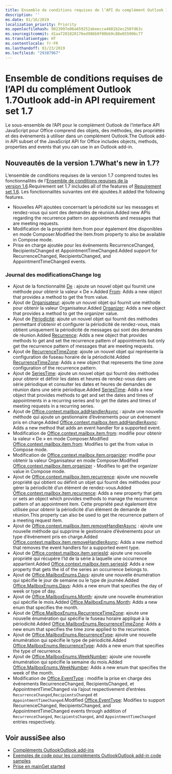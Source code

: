 ```yaml
---
title: Ensemble de conditions requises de l’API du complément Outlook 1.7
description: ''
ms.date: 01/16/2019
localization_priority: Priority
ms.openlocfilehash: 9023997e06a659252abeecca4681b2ec250fd63c
ms.sourcegitcommit: d1aa7201820176ed986b9f00bb9c88e055906c77
ms.translationtype: HT
ms.contentlocale: fr-FR
ms.lasthandoff: 01/23/2019
ms.locfileid: "29387967"
---
```

# <a name="outlook-add-in-api-requirement-set-17"></a><span data-ttu-id="c6ff1-102">Ensemble de conditions requises de l’API du complément Outlook 1.7</span><span class="sxs-lookup"><span data-stu-id="c6ff1-102">Outlook add-in API requirement set 1.7</span></span>

<span data-ttu-id="c6ff1-103">Le sous-ensemble de l’API pour le complément Outlook de l’interface API JavaScript pour Office comprend des objets, des méthodes, des propriétés et des événements à utiliser dans un complément Outlook.</span><span class="sxs-lookup"><span data-stu-id="c6ff1-103">The Outlook add-in API subset of the JavaScript API for Office includes objects, methods, properties and events that you can use in an Outlook add-in.</span></span>

## <a name="whats-new-in-17"></a><span data-ttu-id="c6ff1-104">Nouveautés de la version 1.7</span><span class="sxs-lookup"><span data-stu-id="c6ff1-104">What's new in 1.7?</span></span>

<span data-ttu-id="c6ff1-105">L’ensemble de conditions requises de la version 1.7 comprend toutes les fonctionnalités de l’[Ensemble de conditions requises de la version 1.6](../requirement-set-1.6/outlook-requirement-set-1.6.md).</span><span class="sxs-lookup"><span data-stu-id="c6ff1-105">Requirement set 1.7 includes all of the features of [Requirement set 1.6](../requirement-set-1.6/outlook-requirement-set-1.6.md).</span></span> <span data-ttu-id="c6ff1-106">Les fonctionnalités suivantes ont été ajoutées.</span><span class="sxs-lookup"><span data-stu-id="c6ff1-106">It added the following features.</span></span>

- <span data-ttu-id="c6ff1-107">Nouvelles API ajoutées concernant la périodicité sur les messages et rendez-vous qui sont des demandes de réunion.</span><span class="sxs-lookup"><span data-stu-id="c6ff1-107">Added new APIs regarding the recurrence pattern on appointments and messages that are meeting requests.</span></span>
- <span data-ttu-id="c6ff1-108">Modification de la propriété item.from pour également être disponibles en mode Composer.</span><span class="sxs-lookup"><span data-stu-id="c6ff1-108">Modified the item.from property to also be available in Compose mode.</span></span>
- <span data-ttu-id="c6ff1-109">Prise en charge ajoutée pour les événements RecurrenceChanged, RecipientsChanged et AppointmentTimeChanged.</span><span class="sxs-lookup"><span data-stu-id="c6ff1-109">Added support for RecurrenceChanged, RecipientsChanged, and AppointmentTimeChanged events.</span></span>

### <a name="change-log"></a><span data-ttu-id="c6ff1-110">Journal des modifications</span><span class="sxs-lookup"><span data-stu-id="c6ff1-110">Change log</span></span>

- <span data-ttu-id="c6ff1-111">Ajout de la fonctionnalité [De](/javascript/api/outlook_1_7/office.from) : ajoute un nouvel objet qui fournit une méthode pour obtenir la valeur « De ».</span><span class="sxs-lookup"><span data-stu-id="c6ff1-111">Added [From](/javascript/api/outlook_1_7/office.from): Adds a new object that provides a method to get the from value.</span></span>
- <span data-ttu-id="c6ff1-112">Ajout de [Organisateur](/javascript/api/outlook_1_7/office.organizer): ajoute un nouvel objet qui fournit une méthode pour obtenir la valeur Organisateur.</span><span class="sxs-lookup"><span data-stu-id="c6ff1-112">Added [Organizer](/javascript/api/outlook_1_7/office.organizer): Adds a new object that provides a method to get the organizer value.</span></span>
- <span data-ttu-id="c6ff1-113">Ajout de [Périodicité](/javascript/api/outlook_1_7/office.recurrence): ajoute un nouvel objet qui fournit des méthodes permettant d’obtenir et configurer la périodicité de rendez-vous, mais obtient uniquement la périodicité de messages qui sont des demandes de réunion.</span><span class="sxs-lookup"><span data-stu-id="c6ff1-113">Added [Recurrence](/javascript/api/outlook_1_7/office.recurrence): Adds a new object that provides methods to get and set the recurrence pattern of appointments but only get the recurrence pattern of messages that are meeting requests.</span></span>
- <span data-ttu-id="c6ff1-114">Ajout de [RecurrenceTimeZone](/javascript/api/outlook_1_7/office.recurrencetimezone): ajoute un nouvel objet qui représente la configuration de fuseau horaire de la périodicité.</span><span class="sxs-lookup"><span data-stu-id="c6ff1-114">Added [RecurrenceTimeZone](/javascript/api/outlook_1_7/office.recurrencetimezone): Adds a new object that represents the time zone configuration of the recurrence pattern.</span></span>
- <span data-ttu-id="c6ff1-115">Ajout de [SeriesTime](/javascript/api/outlook_1_7/office.seriestime): ajoute un nouvel objet qui fournit des méthodes pour obtenir et définir les dates et heures de rendez-vous dans une série périodique et consulter les dates et heures de demandes de réunion dans une série périodique.</span><span class="sxs-lookup"><span data-stu-id="c6ff1-115">Added [SeriesTime](/javascript/api/outlook_1_7/office.seriestime): Adds a new object that provides methods to get and set the dates and times of appointments in a recurring series and to get the dates and times of meeting requests in a recurring series.</span></span>
- <span data-ttu-id="c6ff1-116">Ajout de [Office.context.mailbox.addHandlerAsync](office.context.mailbox.item.md#addhandlerasynceventtype-handler-options-callback) : ajoute une nouvelle méthode qui ajoute un gestionnaire d’événements pour un événement pris en charge.</span><span class="sxs-lookup"><span data-stu-id="c6ff1-116">Added [Office.context.mailbox.item.addHandlerAsync](office.context.mailbox.item.md#addhandlerasynceventtype-handler-options-callback): Adds a new method that adds an event handler for a supported event.</span></span>
- <span data-ttu-id="c6ff1-117">Modification de [Office.context.mailbox.item.from](office.context.mailbox.item.md#from-emailaddressdetailsjavascriptapioutlook17officeemailaddressdetailsfromjavascriptapioutlook17officefrom): modifie pour obtenir la valeur « De » en mode Composer.</span><span class="sxs-lookup"><span data-stu-id="c6ff1-117">Modified [Office.context.mailbox.item.from](office.context.mailbox.item.md#from-emailaddressdetailsjavascriptapioutlook17officeemailaddressdetailsfromjavascriptapioutlook17officefrom): Modifies to get the from value in Compose mode.</span></span>
- <span data-ttu-id="c6ff1-118">Modification de [Office.context.mailbox.item.organizer](office.context.mailbox.item.md#organizer-emailaddressdetailsjavascriptapioutlook17officeemailaddressdetailsorganizerjavascriptapioutlook17officeorganizer): modifie pour obtenir la valeur Organisateur en mode Composer.</span><span class="sxs-lookup"><span data-stu-id="c6ff1-118">Modified [Office.context.mailbox.item.organizer](office.context.mailbox.item.md#organizer-emailaddressdetailsjavascriptapioutlook17officeemailaddressdetailsorganizerjavascriptapioutlook17officeorganizer) - Modifies to get the organizer value in Compose mode.</span></span>
- <span data-ttu-id="c6ff1-119">Ajout de [Office.context.mailbox.item.recurrence](office.context.mailbox.item.md#nullable-recurrence-recurrencejavascriptapioutlook17officerecurrence): ajoute une nouvelle propriété qui obtient ou définit un objet qui fournit des méthodes pour gérer la périodicité d’un élément de rendez-vous.</span><span class="sxs-lookup"><span data-stu-id="c6ff1-119">Added [Office.context.mailbox.item.recurrence](office.context.mailbox.item.md#nullable-recurrence-recurrencejavascriptapioutlook17officerecurrence): Adds a new property that gets or sets an object which provides methods to manage the recurrence pattern of an appointment item.</span></span> <span data-ttu-id="c6ff1-120">Cette propriété peut également être utilisée pour obtenir la périodicité d’un élément de demande de réunion.</span><span class="sxs-lookup"><span data-stu-id="c6ff1-120">This property can also be used to get the recurrence pattern of a meeting request item.</span></span>
- <span data-ttu-id="c6ff1-121">Ajout de [Office.context.mailbox.item.removeHandlerAsync](office.context.mailbox.item.md#removehandlerasynceventtype-options-callback) : ajoute une nouvelle méthode qui supprime le gestionnaire d’événements pour un type d’événement pris en charge.</span><span class="sxs-lookup"><span data-stu-id="c6ff1-121">Added [Office.context.mailbox.item.removeHandlerAsync](office.context.mailbox.item.md#removehandlerasynceventtype-options-callback): Adds a new method that removes the event handlers for a supported event type.</span></span>
- <span data-ttu-id="c6ff1-122">Ajout de [Office.context.mailbox.item.seriesId](office.context.mailbox.item.md#nullable-seriesid-string): ajoute une nouvelle propriété qui récupère l’Id de la série à laquelle une occurrence appartient.</span><span class="sxs-lookup"><span data-stu-id="c6ff1-122">Added [Office.context.mailbox.item.seriesId](office.context.mailbox.item.md#nullable-seriesid-string): Adds a new property that gets the id of the series an occurrence belongs to.</span></span>
- <span data-ttu-id="c6ff1-123">Ajout de [Office.MailboxEnums.Days](/javascript/api/outlook_1_7/office.mailboxenums.days): ajoute une nouvelle énumération qui spécifie le jour de semaine ou le type de journée.</span><span class="sxs-lookup"><span data-stu-id="c6ff1-123">Added [Office.MailboxEnums.Days](/javascript/api/outlook_1_7/office.mailboxenums.days): Adds a new enum that specifies the day of week or type of day.</span></span>
- <span data-ttu-id="c6ff1-124">Ajout de [Office.MailboxEnums.Month](/javascript/api/outlook_1_7/office.mailboxenums.month): ajoute une nouvelle énumération qui spécifie le mois.</span><span class="sxs-lookup"><span data-stu-id="c6ff1-124">Added [Office.MailboxEnums.Month](/javascript/api/outlook_1_7/office.mailboxenums.month): Adds a new enum that specifies the month.</span></span>
- <span data-ttu-id="c6ff1-125">Ajout de [Office.MailboxEnums.RecurrenceTimeZone](/javascript/api/outlook_1_7/office.mailboxenums.recurrencetimezone): ajoute une nouvelle énumération qui spécifie le fuseau horaire appliqué à la périodicité.</span><span class="sxs-lookup"><span data-stu-id="c6ff1-125">Added [Office.MailboxEnums.RecurrenceTimeZone](/javascript/api/outlook_1_7/office.mailboxenums.recurrencetimezone): Adds a new enum that specifies the time zone applied to the recurrence.</span></span>
- <span data-ttu-id="c6ff1-126">Ajout de [Office.MailboxEnums.RecurrenceType](/javascript/api/outlook_1_7/office.mailboxenums.recurrencetype): ajoute une nouvelle énumération qui spécifie le type de périodicité.</span><span class="sxs-lookup"><span data-stu-id="c6ff1-126">Added [Office.MailboxEnums.RecurrenceType](/javascript/api/outlook_1_7/office.mailboxenums.recurrencetype): Adds a new enum that specifies the type of recurrence.</span></span>
- <span data-ttu-id="c6ff1-127">Ajout de [Office.MailboxEnums.WeekNumber](/javascript/api/outlook_1_7/office.mailboxenums.weeknumber): ajoute une nouvelle énumération qui spécifie la semaine du mois.</span><span class="sxs-lookup"><span data-stu-id="c6ff1-127">Added [Office.MailboxEnums.WeekNumber](/javascript/api/outlook_1_7/office.mailboxenums.weeknumber): Adds a new enum that specifies the week of the month.</span></span>
- <span data-ttu-id="c6ff1-128">Modification de [Office.EventType](/javascript/api/office/office.eventtype) : modifie la prise en charge des événements RecurrenceChanged, RecipientsChanged, et AppointmentTimeChanged via l’ajout respectivement d’entrées `RecurrenceChanged`,`RecipientsChanged` et `AppointmentTimeChanged`.</span><span class="sxs-lookup"><span data-stu-id="c6ff1-128">Modified [Office.EventType](/javascript/api/office/office.eventtype): Modifies to support RecurrenceChanged, RecipientsChanged, and AppointmentTimeChanged events through addition of `RecurrenceChanged`, `RecipientsChanged`, and `AppointmentTimeChanged` entries respectively.</span></span>

## <a name="see-also"></a><span data-ttu-id="c6ff1-129">Voir aussi</span><span class="sxs-lookup"><span data-stu-id="c6ff1-129">See also</span></span>

- [<span data-ttu-id="c6ff1-130">Compléments Outlook</span><span class="sxs-lookup"><span data-stu-id="c6ff1-130">Outlook add-ins</span></span>](https://docs.microsoft.com/outlook/add-ins/)
- [<span data-ttu-id="c6ff1-131">Exemples de code pour les compléments Outlook</span><span class="sxs-lookup"><span data-stu-id="c6ff1-131">Outlook add-in code samples</span></span>](https://developer.microsoft.com/outlook/gallery/?filterBy=Outlook,Samples,Add-ins)
- [<span data-ttu-id="c6ff1-132">Prise en main</span><span class="sxs-lookup"><span data-stu-id="c6ff1-132">Get started</span></span>](https://docs.microsoft.com/outlook/add-ins/quick-start)
